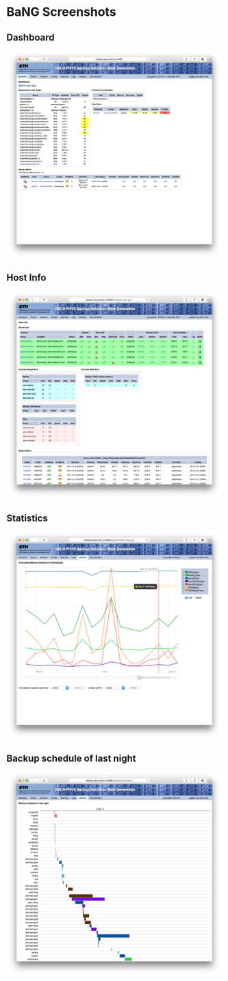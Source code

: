 BaNG Screenshots
================

Dashboard
---------

![Dashboard](/docs/img/screenshot-dashboard.png)


Host Info
---------

![Host Info](/docs/img/screenshot-hostinfo.png)


Statistics
----------

![Statistics](/docs/img/screenshot-statistics.png)


Backup schedule of last night
-----------------------------

![Schedule Overview](/docs/img/screenshot-schedule.png)
